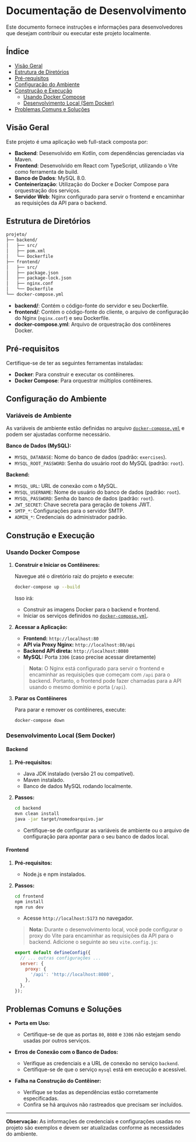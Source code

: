 # Documentação de Desenvolvimento

Este documento fornece instruções e informações para desenvolvedores que desejam contribuir ou executar este projeto localmente.

## Índice

- [Visão Geral](#visão-geral)
- [Estrutura de Diretórios](#estrutura-de-diretórios)
- [Pré-requisitos](#pré-requisitos)
- [Configuração do Ambiente](#configuração-do-ambiente)
- [Construção e Execução](#construção-e-execução)
  - [Usando Docker Compose](#usando-docker-compose)
  - [Desenvolvimento Local (Sem Docker)](#desenvolvimento-local-sem-docker)
- [Problemas Comuns e Soluções](#problemas-comuns-e-soluções)

## Visão Geral

Este projeto é uma aplicação web full-stack composta por:

- **Backend**: Desenvolvido em Kotlin, com dependências gerenciadas via Maven.
- **Frontend**: Desenvolvido em React com TypeScript, utilizando o Vite como ferramenta de build.
- **Banco de Dados**: MySQL 8.0.
- **Conteinerização**: Utilização do Docker e Docker Compose para orquestração dos serviços.
- **Servidor Web**: Nginx configurado para servir o frontend e encaminhar as requisições da API para o backend.

## Estrutura de Diretórios

```bash
projeto/
├── backend/
│   ├── src/
│   ├── pom.xml
│   └── Dockerfile
├── frontend/
│   ├── src/
│   ├── package.json
│   ├── package-lock.json
│   ├── nginx.conf
│   └── Dockerfile
└── docker-compose.yml
```

- **backend/**: Contém o código-fonte do servidor e seu Dockerfile.
- **frontend/**: Contém o código-fonte do cliente, o arquivo de configuração do Nginx (`nginx.conf`) e seu Dockerfile.
- **docker-compose.yml**: Arquivo de orquestração dos contêineres Docker.

## Pré-requisitos

Certifique-se de ter as seguintes ferramentas instaladas:

- **Docker**: Para construir e executar os contêineres.
- **Docker Compose**: Para orquestrar múltiplos contêineres.

## Configuração do Ambiente

### Variáveis de Ambiente

As variáveis de ambiente estão definidas no arquivo [`docker-compose.yml`](docker-compose.yml) e podem ser ajustadas conforme necessário.

**Banco de Dados (MySQL):**

- `MYSQL_DATABASE`: Nome do banco de dados (padrão: `exercises`).
- `MYSQL_ROOT_PASSWORD`: Senha do usuário root do MySQL (padrão: `root`).

**Backend:**

- `MYSQL_URL`: URL de conexão com o MySQL.
- `MYSQL_USERNAME`: Nome de usuário do banco de dados (padrão: `root`).
- `MYSQL_PASSWORD`: Senha do banco de dados (padrão: `root`).
- `JWT_SECRET`: Chave secreta para geração de tokens JWT.
- `SMTP_*`: Configurações para o servidor SMTP.
- `ADMIN_*`: Credenciais do administrador padrão.

## Construção e Execução

### Usando Docker Compose

1. **Construir e Iniciar os Contêineres:**

   Navegue até o diretório raiz do projeto e execute:

   ```bash
   docker-compose up --build
   ```

   Isso irá:

   - Construir as imagens Docker para o backend e frontend.
   - Iniciar os serviços definidos no [`docker-compose.yml`](docker-compose.yml).

2. **Acessar a Aplicação:**

   - **Frontend:** `http://localhost:80`
   - **API via Proxy Nginx:** `http://localhost:80/api`
   - **Backend API direta:** `http://localhost:8080`
   - **MySQL:** Porta `3306` (caso precise acessar diretamente)

   > **Nota:** O Nginx está configurado para servir o frontend e encaminhar as requisições que começam com `/api` para o backend. Portanto, o frontend pode fazer chamadas para a API usando o mesmo domínio e porta (`/api`).

3. **Parar os Contêineres**

   Para parar e remover os contêineres, execute:

   ```bash
   docker-compose down
   ```

### Desenvolvimento Local (Sem Docker)

#### Backend

1. **Pré-requisitos:**

   - Java JDK instalado (versão 21 ou compatível).
   - Maven instalado.
   - Banco de dados MySQL rodando localmente.

2. **Passos:**

   ```bash
   cd backend
   mvn clean install
   java -jar target/nomedoarquivo.jar
   ```

   - Certifique-se de configurar as variáveis de ambiente ou o arquivo de configuração para apontar para o seu banco de dados local.

#### Frontend

1. **Pré-requisitos:**

   - Node.js e npm instalados.

2. **Passos:**

   ```bash
   cd frontend
   npm install
   npm run dev
   ```

   - Acesse `http://localhost:5173` no navegador.

   > **Nota:** Durante o desenvolvimento local, você pode configurar o proxy do Vite para encaminhar as requisições da API para o backend. Adicione o seguinte ao seu `vite.config.js`:

   ```javascript
   export default defineConfig({
     // ... outras configurações ...
     server: {
       proxy: {
         '/api': 'http://localhost:8080',
       },
     },
   });
   ```

## Problemas Comuns e Soluções

- **Porta em Uso:**

  - Certifique-se de que as portas `80`, `8080` e `3306` não estejam sendo usadas por outros serviços.

- **Erros de Conexão com o Banco de Dados:**

  - Verifique as credenciais e a URL de conexão no serviço `backend`.
  - Certifique-se de que o serviço `mysql` está em execução e acessível.

- **Falha na Construção do Contêiner:**

  - Verifique se todas as dependências estão corretamente especificadas.
  - Confira se há arquivos não rastreados que precisam ser incluídos.

---

**Observação:** As informações de credenciais e configurações usadas no projeto são exemplos e devem ser atualizadas conforme as necessidades do ambiente.
